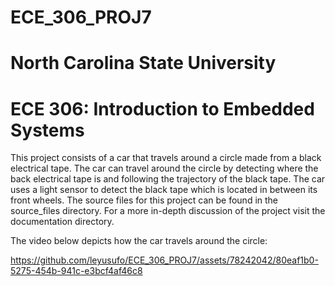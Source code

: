 # ECE_306_PROJ7
# North Carolina State University
# ECE 306: Introduction to Embedded Systems

 This project consists of a car that travels around a circle made from a black electrical tape.
 The car can travel around the circle by detecting where the back electrical tape is and following the trajectory of the black tape.
 The car uses a light sensor to detect the black tape which is located in between its front wheels.
 The source files for this project can be found in the source_files directory.
 For a more in-depth discussion of the project visit the documentation directory.

 
 The video below depicts how the car travels around the circle:

 

https://github.com/leyusufo/ECE_306_PROJ7/assets/78242042/80eaf1b0-5275-454b-941c-e3bcf4af46c8





